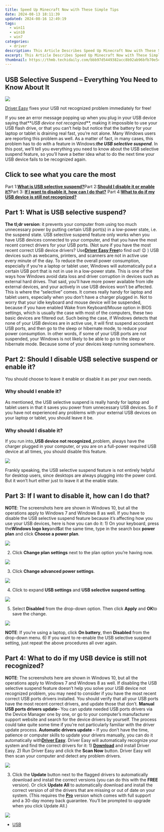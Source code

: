 ```yaml
---
title: Speed Up Minecraft Now with These Simple Tips
date: 2024-08-13 18:11:39
updated: 2024-08-16 12:49:19
tags:
  - win11
  - win10
  - win7
categories:
  - driver
description: This Article Describes Speed Up Minecraft Now with These Simple Tips
excerpt: This Article Describes Speed Up Minecraft Now with These Simple Tips
thumbnail: https://thmb.techidaily.com/bbb97d5449382acc8b92ab96bfb70e5ca97a93f11d2d4de93a06ce4ca47d0742.jpg
---
```


## USB Selective Suspend – Everything You Need to Know About It

![](https://images.drivereasy.com/wp-content/uploads/2017/12/img_5a3a1ad99fbe8.png)

[Driver Easy](https://tools.techidaily.com/drivereasy/download/) fixes your USB not recognized problem immediately for free!

If you see an error message popping up when you plug in your USB device saying that**_USB device not recognized_**, making it impossible to use your USB flash drive, or that you can’t help but notice that the battery for your laptop or tablet is draining real fast, you’re not alone. Many Windows users are reporting this problem as well. As a matter of fact, in many cases, this problem has to do with a feature in Windows:_**the USB selective suspend**_. In this post, we’ll tell you everything you need to know about the USB selective suspend feature, so you’ll have a better idea what to do the next time your USB device fails to be recognized again.

## Click to see what you care the most

Part 1:[**What is USB selective suspend?**](https://tools.techidaily.com/drivereasy/download/)Part 2:[**Should I disable it or enable it?**](https://tools.techidaily.com/drivereasy/download/)Part 3: **[If I want to disable it, how can I do that?](https://tools.techidaily.com/drivereasy/download/)** Part 4:[**What to do if my USB device is still not recognized?**](https://tools.techidaily.com/drivereasy/download/)

## Part 1: What is USB selective suspend?

**The tl;dr version**: it prevents your computer from using too much unnecessary power by putting certain USB port(s) in a low-power state, i.e. the suspend state. USB selective suspend feature only works when you have USB devices connected to your computer, and that you have the most recent correct drivers for your USB ports. (Not sure if you have the most recent correct USB device drivers? Use[**Driver Easy Free**](https://tools.techidaily.com/drivereasy/download/)to find out! 😉 ) USB devices such as webcams, printers, and scanners are not in active use every minute of the day. To reduce the overall power consumption, especially if you’re a laptop or tablet user, Windows will automatically put a certain USB port that is not in use in a low-power state. This is one of the ways how Windows avoid data loss and driver corruption in devices such as external hard drives. That said, you’ll have more power available from idle external devices, and your actively in use USB devices won’t be affected. This is where the “selective” comes. It comes really handy for laptop and tablet users, especially when you don’t have a charger plugged in. Not to worry that your idle keyboard and mouse device will be suspended, because if you have enabled Wake from Keyboard/Mouse option in BIOS settings, which is usually the case with most of the computers, these two basic devices are filtered out. Such being the case, if Windows detects that none of your USB devices are in active use, it will first suspend accordant USB ports, and then go to the sleep or hibernate mode, to reduce your power consumption. In other words, if some of your USB ports are not suspended, your Windows is not likely to be able to go to the sleep or hibernate mode. Because some of your devices keep running somewhere.

## Part 2: Should I disable USB selective suspend or enable it?

You should choose to leave it enable or disable it as per your own needs.

### Why should I enable it?

As mentioned, the USB selective suspend is really handy for laptop and tablet users in that it saves you power from unnecessary USB devices. So if you have not experienced any problems with your external USB devices on your laptop or tablet, you should leave it be.

### Why should I disable it?

If you run into_**USB device not recognized**_problem, always have the charger plugged in your computer, or you are on a full-power required USB device at all times, you should disable this feature.

![](https://images.drivereasy.com/wp-content/uploads/2017/12/img_5a3a425938f75.png)

Frankly speaking, the USB selective suspend feature is not entirely helpful for desktop users, since desktops are always plugging into the power cord. But it won’t hurt either just to leave it at the enable state.

## Part 3: If I want to disable it, how can I do that?

**NOTE**: The screenshots here are shown in Windows 10, but all the operations apply to Windows 7 and Windows 8 as well. If you have to disable the USB selective suspend feature because it’s affecting how you use your USB devices, here is how you can do it: 1) On your keyboard, press the**Windows logo key**and**S**at the same time, type in the search box **power plan**  and click **Choose a power plan**.

![](https://images.drivereasy.com/wp-content/uploads/2017/12/img_5a377758f2bdc.png)

2) Click **Change plan settings**  next to the plan option you’re having now.

![](https://images.drivereasy.com/wp-content/uploads/2017/12/img_5a3777c0a811b.png)

3) Click **Change advanced power settings**.

![](https://images.drivereasy.com/wp-content/uploads/2017/12/img_5a377814e701a.png)

4) Click to expand **USB settings**  and **USB selective suspend setting**.

![](https://images.drivereasy.com/wp-content/uploads/2017/12/img_5a3778a48905d.png)

5) Select **Disabled**  from the drop-down option. Then click **Apply**  and **OK**to save the change.

![](https://images.drivereasy.com/wp-content/uploads/2017/12/img_5a377b3cef938.png)

**NOTE**: If you’re using a laptop, click **On battery**, then **Disabled**  from the drop-down menu. 6) If you want to re-enable the USB selective suspend setting, just repeat the above procedures all over again.

## Part 4: What to do if my USB device is still not recognized?

**NOTE**: The screenshots here are shown in Windows 10, but all the operations apply to Windows 7 and Windows 8 as well. If disabling the USB selective suspend feature doesn’t help you solve your USB device not recognized problem, you may need to consider if you have the most recent correct USB ports drivers installed. You should verify that all your USB ports have the most recent correct drivers, and update those that don’t. **Manual USB ports drivers update**– You can update needed USB ports drivers via the Device Manager one by one, or go to your computer’s manufacturer support website and search for the device drivers by yourself. The process could take quite some time if you’re not particularly familiar with the driver update process. **Automatic drivers update**  – If you don’t have the time, patience or computer skills to update your drivers manually, you can do it automatically with[**Driver Easy**](https://tools.techidaily.com/drivereasy/download/). Driver Easy will automatically recognize your system and find the correct drivers for it: 1) **[Download](https://tools.techidaily.com/drivereasy/download/)**  and install Driver Easy. 2) Run Driver Easy and click the **Scan Now**  button. Driver Easy will then scan your computer and detect any problem drivers.

![](https://images.drivereasy.com/wp-content/uploads/2017/12/img_5a37710b44342.png)

3) Click the **Update**  button next to the flagged drivers to automatically download and install the correct versions (you can do this with the **FREE** version). Or click **Update All** to automatically download and install the correct version of _all_  the drivers that are missing or out of date on your system. (This requires the [**Pro**](https://tools.techidaily.com/drivereasy/download/) version which comes with full support and a 30-day money back guarantee. You’ll be prompted to upgrade when you click Update All.)

![](https://images.drivereasy.com/wp-content/uploads/2017/12/img_5a3a478d09cbf.jpg)

* [USB](https://tools.techidaily.com/drivereasy/download/)

<ins class="adsbygoogle"
     style="display:block"
     data-ad-format="autorelaxed"
     data-ad-client="ca-pub-7571918770474297"
     data-ad-slot="1223367746"></ins>



<ins class="adsbygoogle"
     style="display:block"
     data-ad-client="ca-pub-7571918770474297"
     data-ad-slot="8358498916"
     data-ad-format="auto"
     data-full-width-responsive="true"></ins>
